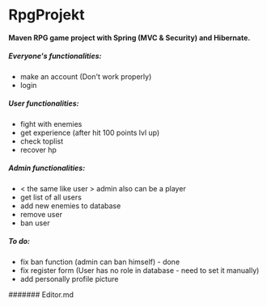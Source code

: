# RpgProjekt

#### Maven RPG game project with Spring (MVC & Security) and Hibernate.

##### Everyone's functionalities:

- make an account (Don't work properly)
- login


##### User functionalities:

- fight with enemies
- get experience (after hit 100 points lvl up)
- check toplist
- recover hp

##### Admin functionalities:
- < the same like user > admin also can be a player
- get list of all users
- add new enemies to database
- remove user
- ban user

##### To do:
- fix ban function (admin can ban himself) - done
- fix register form (User has no role in database - need to set it manually)
- add personally profile picture 




####### Editor.md

